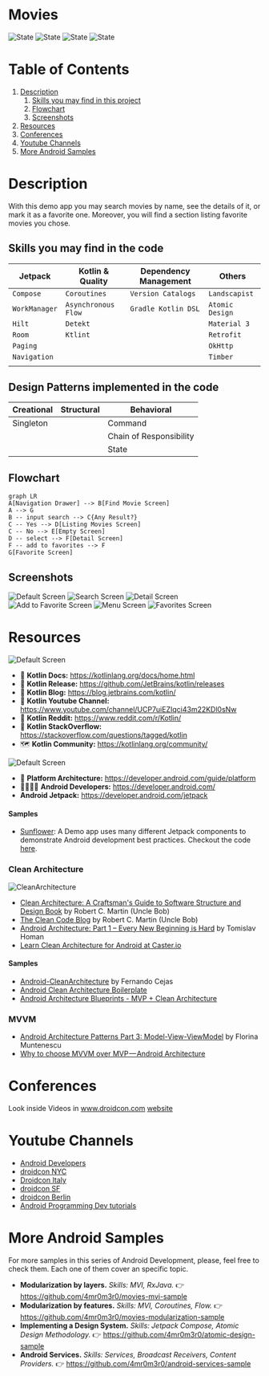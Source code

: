 # Movies

![State](https://img.shields.io/badge/kotlin-v1.9.20-blueviolet)
![State](https://img.shields.io/badge/gradle-v8.1.0-blue)
![State](https://img.shields.io/badge/Detekt-passing-brightgreen)
![State](https://img.shields.io/badge/UnitTest-incomplete-red)

# Table of Contents

1. [Description](#description)
   1. [Skills you may find in this project](#skills-you-may-find-in-this-project)
   2. [Flowchart](#flowchart)
   3. [Screenshots](#screenshots)
2. [Resources](#Resources)
3. [Conferences](#conferences)
4. [Youtube Channels](#youtube-channels)
5. [More Android Samples](#more-android-samples)

# Description

With this demo app you may search movies by name, see the details of it, or mark it as a favorite
one.
Moreover, you will find a section listing favorite movies you chose.

## Skills you may find in the code

| Jetpack       | Kotlin & Quality    | Dependency Management | Others          |
|---------------|---------------------|-----------------------|-----------------|
| `Compose`     | `Coroutines`        | `Version Catalogs`    | `Landscapist`   |
| `WorkManager` | `Asynchronous Flow` | `Gradle Kotlin DSL`   | `Atomic Design` |
| `Hilt`        | `Detekt`            |                       | `Material 3`    |
| `Room`        | `Ktlint`            |                       | `Retrofit`      |
| `Paging`      |                     |                       | `OkHttp`        |
| `Navigation`  |                     |                       | `Timber`        |
|               |                     |                       |                 |

## Design Patterns implemented in the code
| Creational | Structural | Behavioral              |
|------------|------------|-------------------------|
| Singleton  |            | Command                 |
|            |            | Chain of Responsibility |
|            |            | State                   |

## Flowchart

```mermaid
graph LR
A[Navigation Drawer] --> B[Find Movie Screen]
A --> G
B -- input search --> C{Any Result?}
C -- Yes --> D[Listing Movies Screen]
C -- No --> E[Empty Screen]
D -- select --> F[Detail Screen]
F -- add to favorites --> F
G[Favorite Screen]
```

## Screenshots

![Default Screen](screenshots/default.png "Default Screen")
![Search Screen](screenshots/searching.png "Search Screen")
![Detail Screen](screenshots/detail.png "Detail Screen")
![Add to Favorite Screen](screenshots/add_favorite.png "Add to Favorite Screen")
![Menu Screen](screenshots/menu.png "Menu Screen")
![Favorites Screen](screenshots/favorites.png "Favorites Screen")

# Resources
![Default Screen](https://blog.jetbrains.com/wp-content/uploads/2019/01/kotlin-2.svg)
* 📝 **Kotlin Docs:** https://kotlinlang.org/docs/home.html
* 🚀 **Kotlin Release:** https://github.com/JetBrains/kotlin/releases
* 📣 **Kotlin Blog:** https://blog.jetbrains.com/kotlin/
* 🎥 **Kotlin Youtube Channel:** https://www.youtube.com/channel/UCP7uiEZIqci43m22KDl0sNw
* 🤖 **Kotlin Reddit:** https://www.reddit.com/r/Kotlin/
* 🤯 **Kotlin StackOverflow:** https://stackoverflow.com/questions/tagged/kotlin
* 🗺️ **Kotlin Community:** https://kotlinlang.org/community/


![Default Screen](https://developer.android.com/static/images/logos/android.svg)

* 📝 **Platform Architecture:** https://developer.android.com/guide/platform
* 👩‍💻👨‍💻 **Android Developers:** https://developer.android.com/
* **Android Jetpack:** https://developer.android.com/jetpack

#### Samples
 * [Sunflower][4]: A Demo app uses many different Jetpack components to demonstrate Android development best practices. Checkout the code [here][5].

### Clean Architecture
![CleanArchitecture](screenshots/CleanArchitecture.jpg "Clean Architecture")

* [Clean Architecture: A Craftsman's Guide to Software Structure and Design Book][10] by Robert C. Martin (Uncle Bob)
* [The Clean Code Blog][7] by Robert C. Martin (Uncle Bob)
* [Android Architecture: Part 1 – Every New Beginning is Hard][8] by Tomislav Homan
* [Learn Clean Architecture for Android at Caster.io][11]

#### Samples
* [Android-CleanArchitecture][9] by Fernando Cejas
* [Android Clean Architecture Boilerplate][12]
* [Android Architecture Blueprints - MVP + Clean Architecture][13]

### MVVM
* [Android Architecture Patterns Part 3: Model-View-ViewModel][14] by Florina Muntenescu 
* [Why to choose MVVM over MVP — Android Architecture][15]

# Conferences
Look inside Videos in www.droidcon.com [website][16]

# Youtube Channels
* [Android Developers][17]
* [droidcon NYC][18]
* [Droidcon Italy][19]
* [droidcon SF][20]
* [droidcon Berlin][21]
* [Android Programming Dev tutorials][22]

# More Android Samples
For more samples in this series of Android Development, please, feel free to check them. Each one of them 
cover an specific topic.  
* **Modularization by layers.** _Skills: MVI, RxJava._ 👉 https://github.com/4mr0m3r0/movies-mvi-sample
* **Modularization by features.** _Skills: MVI, Coroutines, Flow._ 👉 https://github.com/4mr0m3r0/movies-modularization-sample
* **Implementing a Design System.** _Skills: Jetpack Compose, Atomic Design Methodology._ 👉 https://github.com/4mr0m3r0/atomic-design-sample
* **Android Services.** _Skills: Services, Broadcast Receivers, Content Providers._ 👉 https://github.com/4mr0m3r0/android-services-sample 


[4]: https://medium.com/androiddevelopers/introducing-android-sunflower-e421b43fe0c2

[5]: https://github.com/android/sunflower

[6]: https://developer.android.com/training/dependency-injection/hilt-android

[7]: https://blog.cleancoder.com/uncle-bob/2012/08/13/the-clean-architecture.html

[8]: https://five.agency/android-architecture-part-1-every-new-beginning-is-hard/
[9]: https://github.com/android10/Android-CleanArchitecture
[10]: https://www.amazon.com/Clean-Architecture-Craftsmans-Software-Structure/dp/0134494164/ref=sr_1_2?ie=UTF8&qid=1541340796&sr=8-2&keywords=clean+architecture
[11]: https://medium.com/exploring-android/learn-clean-architecture-for-android-at-caster-io-8f1513621c30
[12]: https://github.com/bufferapp/android-clean-architecture-boilerplate
[13]: https://github.com/googlesamples/android-architecture/tree/todo-mvp-clean/
[14]: https://medium.com/upday-devs/android-architecture-patterns-part-3-model-view-viewmodel-e7eeee76b73b
[15]: https://android.jlelse.eu/why-to-choose-mvvm-over-mvp-android-architecture-33c0f2de5516
[16]: https://www.droidcon.com/
[17]: https://www.youtube.com/channel/UCVHFbqXqoYvEWM1Ddxl0QDg
[18]: https://www.youtube.com/channel/UCSLXy31j2Z0sdDeeAX5JpPw
[19]: https://www.youtube.com/channel/UC9f8652addezs8ZUuKPB4Ow
[20]: https://www.youtube.com/channel/UCKubKoe1CBw_-n_GXetEQbg
[21]: https://www.youtube.com/channel/UCF4O2pQ8vBV8YmSAWb5QRPw
[22]: https://www.youtube.com/channel/UCSwuCetC3YlO1Y7bqVW5GHg
